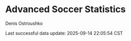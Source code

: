 # Advanced Soccer Statistics
Denis Ostroushko

<!-- gfm -->

Last successful data update: 2025-09-14 22:05:54 CST

